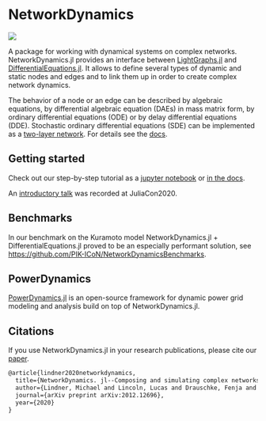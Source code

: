 # NetworkDynamics

[![](https://img.shields.io/badge/docs-dev-blue.svg)](https://pik-icon.github.io/NetworkDynamics.jl/dev)
<!-- [![](https://img.shields.io/badge/docs-stable-blue.svg)](https://pik-icon.github.io/NetworkDynamics.jl/stable) -->

A package for working with dynamical systems on complex networks. NetworkDynamics.jl provides an interface between [LightGraphs.jl](https://github.com/JuliaGraphs/LightGraphs.jl) and [DifferentialEquations.jl](https://github.com/JuliaDiffEq/DifferentialEquations.jl). It allows to define several types of dynamic and static nodes and edges and to link them up in order to create complex network dynamics.

The behavior of a node or an edge can be described by algebraic equations, by differential algebraic equation (DAEs) in mass matrix form, by ordinary differential equations (ODE) or by delay differential equations (DDE). Stochastic ordinary differential equations (SDE) can be implemented as a [two-layer network](https://github.com/pik-icon/NetworkDynamics.jl/blob/master/examples/sde.jl). For details see the [docs](https://pik-icon.github.io/NetworkDynamics.jl/dev).


## Getting started

Check out our step-by-step tutorial as a [jupyter notebook](https://github.com/pik-icon/NetworkDynamics.jl/blob/master/examples/getting_started_with_network_dynamics.ipynb) or [in the docs](https://pik-icon.github.io/NetworkDynamics.jl/dev/getting_started_with_network_dynamics/).

An [introductory talk](https://www.youtube.com/watch?v=GrmnbDYr6mM) was recorded at JuliaCon2020.

## Benchmarks

In our benchmark on the Kuramoto model NetworkDynamics.jl + DifferentialEquations.jl proved to be an especially performant solution, see https://github.com/PIK-ICoN/NetworkDynamicsBenchmarks.

## PowerDynamics

[PowerDynamics.jl](https://juliaenergy.github.io/PowerDynamics.jl/stable/) is an open-source framework for dynamic power grid modeling and analysis build on top of NetworkDynamics.jl. 

## Citations

If you use NetworkDynamics.jl in your research publications, please cite our [paper](https://arxiv.org/abs/2012.12696).

```latex
@article{lindner2020networkdynamics,
  title={NetworkDynamics. jl--Composing and simulating complex networks in Julia},
  author={Lindner, Michael and Lincoln, Lucas and Drauschke, Fenja and Koulen, Julia Monika and W{\"u}rfel, Hans and Plietzsch, Anton and Hellmann, Frank},
  journal={arXiv preprint arXiv:2012.12696},
  year={2020}
}
```
